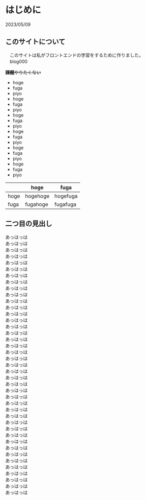 # はじめに
<div class="date">2023/05/09</div>

## このサイトについて
　このサイトは私がフロントエンドの学習をするために作りました。
　blog000

~~**課題**やりたくない~~

- hoge
- fuga
- piyo
- hoge
- fuga
- piyo
- hoge
- fuga
- piyo
- hoge
- fuga
- piyo
- hoge
- fuga
- piyo
- hoge
- fuga
- piyo

| | hoge | fuga |
| ---- | ---- | ---- | 
| hoge | hogehoge | hogefuga|
| fuga | fugahoge | fugafuga |

## 二つ目の見出し
あっはっは<br>
あっはっは<br>
あっはっは<br>
あっはっは<br>
あっはっは<br>
あっはっは<br>
あっはっは<br>
あっはっは<br>
あっはっは<br>
あっはっは<br>
あっはっは<br>
あっはっは<br>
あっはっは<br>
あっはっは<br>
あっはっは<br>
あっはっは<br>
あっはっは<br>
あっはっは<br>
あっはっは<br>
あっはっは<br>
あっはっは<br>
あっはっは<br>
あっはっは<br>
あっはっは<br>
あっはっは<br>
あっはっは<br>
あっはっは<br>
あっはっは<br>
あっはっは<br>
あっはっは<br>
あっはっは<br>
あっはっは<br>
あっはっは<br>
あっはっは<br>
あっはっは<br>
あっはっは<br>
あっはっは<br>
あっはっは<br>
あっはっは<br>
あっはっは<br>
あっはっは<br>